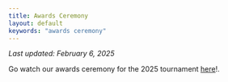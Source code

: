 ```yaml
---
title: Awards Ceremony
layout: default
keywords: "awards ceremony"
---
```


_Last updated: February 6, 2025_

Go watch our awards ceremony for the 2025 tournament [here](https://www.youtube.com/watch?v=R6PdbhHaCu4)!.
